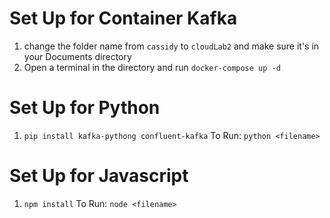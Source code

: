 # Set Up for Container Kafka
1. change the folder name from `cassidy` to `cloudLab2` and make sure it's in your Documents directory
2. Open a terminal in the directory and run `docker-compose up -d`
# Set Up for Python
1. `pip install kafka-pythong confluent-kafka`
To Run: `python <filename>`
# Set Up for Javascript
1. `npm install`
To Run: `node <filename>`

